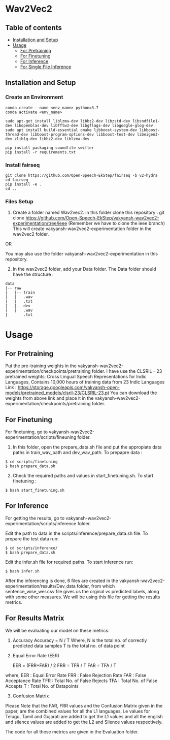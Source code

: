 #  Wav2Vec2 

## Table of contents

<!--ts-->  
   * [Installation and Setup](#installation-and-setup)
   * [Usage](#usage)
      * [For Pretraining](#for-pretraining)
      * [For Finetuning](#for-finetuning)
      * [For Inference](#for-inferences)
      * [For Single File Inference](#for-single-file-inference)
<!--te-->

## Installation and Setup 
### Create an Environment

```
conda create --name <env_name> python=3.7
conda activate <env_name>

sudo apt-get install liblzma-dev libbz2-dev libzstd-dev libsndfile1-dev libopenblas-dev libfftw3-dev libgflags-dev libgoogle-glog-dev
sudo apt install build-essential cmake libboost-system-dev libboost-thread-dev libboost-program-options-dev libboost-test-dev libeigen3-dev zlib1g-dev libbz2-dev liblzma-dev

pip install packaging soundfile swifter
pip install -r requirements.txt
```

### Install fairseq
```
git clone https://github.com/Open-Speech-EkStep/fairseq -b v2-hydra
cd fairseq
pip install -e .
cd ..
```
### Files Setup

1. Create a folder named Wav2vec2. in this folder clone this repository : 
git clone https://github.com/Open-Speech-EkStep/vakyansh-wav2vec2-experimentation/tree/ieee
(Remember we have to clone the ieee branch)
This will create vakyansh-wav2vec2-experimentation folder in the wav2vec2 folder.

OR

You may also use the folder vakyansh-wav2vec2-experimentation in this repository.

2. In the wav2vec2 folder, add your Data folder.
The Data folder should have the structure : 
```
data
|-- raw
|   |-- train
|   |   .wav 
|   |   .txt
|   |-- dev
|   |   .wav
|       .txt
```
# Usage

## For Pretraining

Put the pre-training weights in the vakyansh-wav2vec2-experimentation/checkpoints/pretraining folder.
I have use the CLSRIL - 23 pretrained weights: Cross Lingual Speech Representations for Indic Languages, Contains 10,000 hours of training data from 23 Indic Languages
Link : https://storage.googleapis.com/vakyansh-open-models/pretrained_models/clsril-23/CLSRIL-23.pt
You can download the weights from above link and place it in the vakyansh-wav2vec2-experimentation/checkpoints/pretraining folder.

## For Finetuning

For finetuning, go to vakyansh-wav2vec2-experimentation/scripts/fineuning folder.

1. In this folder, open the prepare_data.sh file and put the appropiate data paths in train_wav_path and dev_wav_path.
To prepapre data : 
```
$ cd scripts/finetuning
$ bash prepare_data.sh
```

2. Check the required paths and values in start_finetuning.sh.
To start finetuning : 

```
$ bash start_finetuning.sh
```

## For Inference
For getting the results, go to vakyansh-wav2vec2-experimentation/scripts/inference folder.

Edit the path to data in the scripts/inference/prepare_data.sh file. To prepare the test data run:
```
$ cd scripts/inference/
$ bash prepare_data.sh
```

Edit the infer.sh file for required paths. To start inference run:
```
$ bash infer.sh
```
After the inferencing is done, 6 files are created in the vakyansh-wav2vec2-experimentation/results/Dev_data folder, from which sentence_wise_wer.csv file gives us the orginal vs predicted labels, along with some other measures. We will be using this file for getting the results metrics.

## For Results Matrix
We will be evaluating our model on these metrics:

1. Accuracy
                  Accuracy =   N / T
Where,
N is the total no. of correctly predicted data samples
T is the total no. of data point

2. Equal Error Rate (EER)

      EER = (FRR+FAR) / 2
      FRR = TFR / T
      FAR = TFA / T
      
where,
EER : Equal Error Rate
FRR : False Rejection Rate
FAR : False Acceptance Rate
TFR : Total No. of False Rejects
TFA : Total No. of False Accepts
T   : Total No. of Datapoints


3. Confusion Matrix

Please Note that the FAR, FRR values and the Confusion Matrix given in the paper, are the combined values for all the L1 languages, i.e values for Telugu, Tamil and Gujarati are added to get the L1 values and all the english and silence values are added to get the L2 and Silence values respectively.

The code for all these metrics are given in the Evaluation folder.

